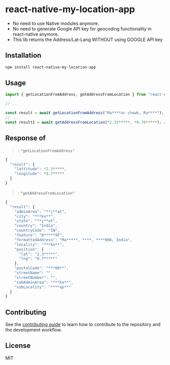 # react-native-my-location-app

* No need to use Native modules anymore.
* No need to generate Google API key for geocoding functionality in react-native anymore.
* This lib returns the Address/Lat-Lang WITHOUT using GOOGLE API key

## Installation

```sh
npm install react-native-my-location-app
```

## Usage

```js
import { getLocationFromAddress, getAddressFromLocation } from "react-native-my-location-app";

// ...

const result = await getLocationFromAddress("Ma****ar chowk, Ra****"); // String
// ...
const result1 = await getAddressFromLocation(*2.33*****, *0.76*****); // Double
```


## Response of

> : `"getLocationFromAddress"`

```js
{
  "result": {
    "lattitude": *2.3*****,
    "longitude": *0.7*****
  }
}
```
> : `"getAddressFromLocation"`

```js
{
  "result": {
    "adminArea": "**j**at",
    "city": "***ko**",
    "state": "**j**at",
    "country": "India",
    "countryCode": "IN",
    "feature": "8*****9F",
    "formattedAddress": "Ma*****, ****, ****006, India",
    "locality": "***ko**",
    "position": {
      "lat": "2.3*****",
      "lng": "0.7*****"
    },
    "postalCode": "***00**",
    "streetName": "",
    "streetNumber": "",
    "subAdminArea": "***ko**",
    "subLocality": "****ap**"
  }
}
```

## Contributing

See the [contributing guide](CONTRIBUTING.md) to learn how to contribute to the repository and the development workflow.

## License

MIT

